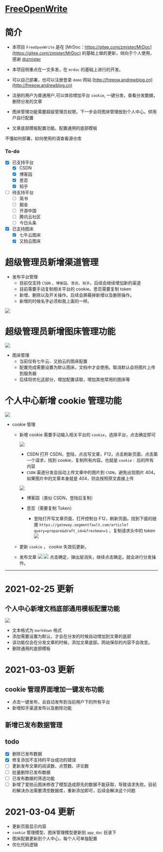 # [FreeOpenWrite](https://gitee.com/msandrew/freeopenwrite) 
# 简介
- 本项目 `FreeOpenWrite` 是在 [MrDoc：https://gitee.com/zmister/MrDoc](https://gitee.com/zmister/MrDoc) 的基础上做的更新，倾向于个人使用，
感谢 [@zmister](http://gitee.com/zmister)

- 本项目侧重点在一文多发，在 `mrdoc` 的基础上进行的开发。
- 可以自己部署，也可以注册登录 `demo` 网站 [http://freeow.andrewblog.cn](http://freeow.andrewblog.cn)
- 注册的用户为普通用户,可以体验增加平台 `cookie`, 一键分发，查看分发数据，删除分发的文章
- 图床管理功能需要超级管理员权限，下一步会将图床管理放到个人中心。供用户自行配置
- 文章底部模板配置功能。配置通用的底部模板

不懂如何部署，如何使用的请查看源仓库

### To-do
- [x] 已支持平台
  - [x] CSDN
  - [x] 博客园
  - [x] 思否
  - [x] 知乎
- [ ] 待支持平台
  - [ ] 简书
  - [ ] 掘金
  - [ ] 开源中国
  - [ ] 腾讯云社区
  - [ ] 今日头条

- [x] 已支持图床
  - [x] 七牛云图床
  - [x] 又拍云图床

# 超级管理员新增渠道管理

- 发布平台管理
  - 目前仅支持 `CSDN` 、`博客园`、`思否`、`知乎`。后续会继续增加新的渠道
  - 目前需要手动复制相关平台的 cookie。思否需要复制 token
  - 新增、删除以及开关操作。后续会屏蔽掉新增以及删除操作。
  - 新增的时候名字必须和我上面的一样。

![](http://img.andrewblog.cn/mrdoc/2021-02-24_221458.png-gg)

# 超级管理员新增图床管理功能

![](http://img.andrewblog.cn/mrdoc/2021-02-24_222048.png-gg)

- 图床管理
  - 当前仅有七牛云、又拍云的图床配置
  - 配置完成需要设置为默认图床，文档中才会使用。取消默认会将图片上传到服务器
  - 后续将优化这部分，增加配置读取，增加其他常用的图床等

# 个人中心新增 cookie 管理功能

![](http://img.andrewblog.cn/mrdoc/2021-02-24_222532.png-gg)

- cookie 管理
  
  - 新增 cookie   需要手动输入相关平台的 `cookie`，选择平台，点击确定即可
    
    ![](http://img.andrewblog.cn/mrdoc/2021-02-25_091904.png-gg)
    
    - CSDN 打开 CSDN，登陆，点击写文章，F12，点击刷新页面，点击第一个请求，找到 cookie，复制所有内容。也就是 `cookie：` 后的所有内容
    - `CSDN` 渠道分发会自动上传文章中的图片到 `CSDN`，避免出现图片 404。如果图片中的文章本身就是 404，则会按照原文直接上传
    
    ![](http://img.andrewblog.cn/mrdoc/2021-02-25_091904.png-gg)
    
    - 博客园（类似 CSDN，登陆后复制）
    - 思否（需要复制 Token）
      
      - 登陆打开写文章页面，打开控制台 F12，刷新页面。找到下面的链接 `https://gateway.segmentfault.com/article?query=prepare&draft_id=&freshman=1`  ，复制请求头中的 token
        ![](http://img.andrewblog.cn/mrdoc/2021-02-25_091905.png-gg)
  - 更新 `cookie` ， cookie 失效后更新。
  - 发布文章
    ![](http://img.andrewblog.cn/mrdoc/2021-02-25_092523.png-gg)
    ![](http://img.andrewblog.cn/mrdoc/2021-02-25_092624.png-gg)
    点击确定，弹出层消失，继续点击确定。就会进行分发操作。

---

# 2021-02-25 更新

## 个人中心新增文档底部通用模板配置功能

![](http://img.andrewblog.cn/mrdoc/2021-02-25_195152.png-gg)

- 文本格式为 `markdown` 格式
- 添加需要设置为默认，才会在分发的时候自动增加到文章的底部
- 该功能仅会在分发文章的时候，添加文章底部。网站保存的内容不会改变。
- 删除通用的底部模板

# 2021-03-03  更新

## cookie 管理界面增加一键发布功能

- 点击一键发布，会自动发布到当前用户下的所有平台
- 新增知乎渠道发布以及删除功能

## 新增已发布数据管理

## todo
- [x] 删除已发布数据
- [x] 修复添加不支持的平台成功的错误
- [ ] 更新发布文章的阅读数、点赞数、评论数
- [ ] 批量删除已发布数据
- [ ] 已发布数据的筛选功能
- [ ] 新增了爱拍云图床修改了模型造成原先的数据不能获取，导致请求失败。目前的解决办法需要清空数据库，重新添加即可，后续会解决这个问题

# 2021-03-04  更新

 - 更新页面显示内容
 - `cookie` 管理模型、图床管理模型更新到 `app_doc` 目录下
 - 图床配置更新到个人中心，每个人可单独配置
 - 优化代码逻辑


